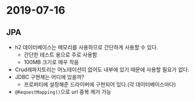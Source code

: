 # 2019-07-16

## JPA
- h2 데이터베이스는 메모리를 사용하므로 간단하게 사용할 수 있다.
  - 간단한 테스트 용으로 주로 사용함
  - 100MB 크기로 매우 작음
- Crud레파지토리는 어노테이션이 없어도 내부에 있기 때문에 사용할 필요가 없다.
- JDBC 구현체는 어디에 있을까?
  - 프로퍼티에 설정해준 드라이버에 구현되어 있다.(각 데이터베이스마다)
- ```@RequestMapping()```으로 url 중복 제거 가능
